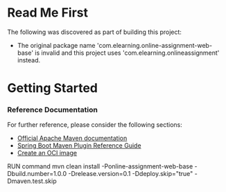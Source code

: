 # Read Me First
The following was discovered as part of building this project:

* The original package name 'com.elearning.online-assignment-web-base' is invalid and this project uses 'com.elearning.onlineassignment' instead.

# Getting Started

### Reference Documentation
For further reference, please consider the following sections:

* [Official Apache Maven documentation](https://maven.apache.org/guides/index.html)
* [Spring Boot Maven Plugin Reference Guide](https://docs.spring.io/spring-boot/docs/2.4.1/maven-plugin/reference/html/)
* [Create an OCI image](https://docs.spring.io/spring-boot/docs/2.4.1/maven-plugin/reference/html/#build-image)

RUN command
mvn clean install -Ponline-assignment-web-base -Dbuild.number=1.0.0 -Drelease.version=0.1 -Ddeploy.skip="true" -Dmaven.test.skip